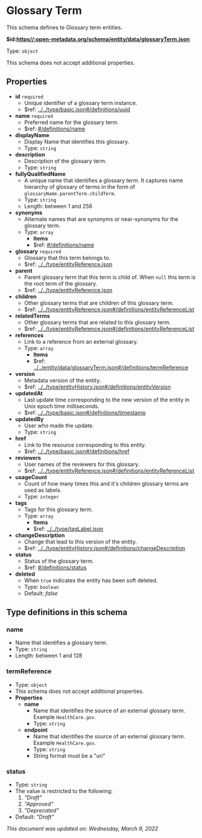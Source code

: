 # Glossary Term

This schema defines te Glossary term entities.

**$id:**[**https//:open-metadata.org/schema/entity/data/glossaryTerm.json**](https://open-metadata.org/schema/entity/data/glossaryTerm.json)

Type: `object`

This schema does not accept additional properties.

## Properties

* **id** `required`
  * Unique identifier of a glossary term instance.
  * $ref: [../../type/basic.json#/definitions/uuid](../types/basic.md#uuid)
* **name** `required`
  * Preferred name for the glossary term.
  * $ref: [#/definitions/name](glossaryterm.md#name)
* **displayName**
  * Display Name that identifies this glossary.
  * Type: `string`
* **description**
  * Description of the glossary term.
  * Type: `string`
* **fullyQualifiedName**
  * A unique name that identifies a glossary term. It captures name hierarchy of glossary of terms in the form of `glossaryName.parentTerm.childTerm`.
  * Type: `string`
  * Length: between 1 and 256
* **synonyms**
  * Alternate names that are synonyms or near-synonyms for the glossary term.
  * Type: `array`
    * **Items**
    * $ref: [#/definitions/name](glossaryterm.md#name)
* **glossary** `required`
  * Glossary that this term belongs to.
  * $ref: [../../type/entityReference.json](../types/entityreference.md)
* **parent**
  * Parent glossary term that this term is child of. When `null` this term is the root term of the glossary.
  * $ref: [../../type/entityReference.json](../types/entityreference.md)
* **children**
  * Other glossary terms that are children of this glossary term.
  * $ref: [../../type/entityReference.json#/definitions/entityReferenceList](../types/entityreference.md#entityreferencelist)
* **relatedTerms**
  * Other glossary terms that are related to this glossary term.
  * $ref: [../../type/entityReference.json#/definitions/entityReferenceList](../types/entityreference.md#entityreferencelist)
* **references**
  * Link to a reference from an external glossary.
  * Type: `array`
    * **Items**
    * $ref: [../../entity/data/glossaryTerm.json#/definitions/termReference](glossaryterm.md#termreference)
* **version**
  * Metadata version of the entity.
  * $ref: [../../type/entityHistory.json#/definitions/entityVersion](../types/entityhistory.md#entityversion)
* **updatedAt**
  * Last update time corresponding to the new version of the entity in Unix epoch time milliseconds.
  * $ref: [../../type/basic.json#/definitions/timestamp](../types/basic.md#timestamp)
* **updatedBy**
  * User who made the update.
  * Type: `string`
* **href**
  * Link to the resource corresponding to this entity.
  * $ref: [../../type/basic.json#/definitions/href](../types/basic.md#href)
* **reviewers**
  * User names of the reviewers for this glossary.
  * $ref: [../../type/entityReference.json#/definitions/entityReferenceList](../types/entityreference.md#entityreferencelist)
* **usageCount**
  * Count of how many times this and it's children glossary terms are used as labels.
  * Type: `integer`
* **tags**
  * Tags for this glossary term.
  * Type: `array`
    * **Items**
    * $ref: [../../type/tagLabel.json](../types/taglabel.md)
* **changeDescription**
  * Change that lead to this version of the entity.
  * $ref: [../../type/entityHistory.json#/definitions/changeDescription](../types/entityhistory.md#changedescription)
* **status**
  * Status of the glossary term.
  * $ref: [#/definitions/status](glossaryterm.md#status)
* **deleted**
  * When `true` indicates the entity has been soft deleted.
  * Type: `boolean`
  * Default: _false_

## Type definitions in this schema

### name

* Name that identifies a glossary term.
* Type: `string`
* Length: between 1 and 128

### termReference

* Type: `object`
* This schema does not accept additional properties.
* **Properties**
  * **name**
    * Name that identifies the source of an external glossary term. Example `HealthCare.gov`.
    * Type: `string`
  * **endpoint**
    * Name that identifies the source of an external glossary term. Example `HealthCare.gov`.
    * Type: `string`
    * String format must be a "uri"

### status

* Type: `string`
* The value is restricted to the following:
  1. _"Draft"_
  2. _"Approved"_
  3. _"Deprecated"_
* Default: _"Draft"_

_This document was updated on: Wednesday, March 9, 2022_
